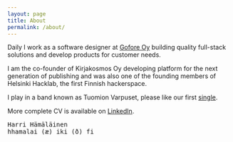 ```yaml
---
layout: page
title: About
permalink: /about/
---
```

Daily I work as a software designer at [Gofore Oy][gofore] building quality full-stack solutions
and develop products for customer needs.

I am the co-founder of Kirjakosmos Oy developing platform for the next generation of publishing and
was also one of the founding members of Helsinki Hacklab, the first Finnish hackerspace.

I play in a band known as Tuomion Varpuset, please like our first [single][varpuset].

More complete CV is available on [LinkedIn][linkedin].


<pre>
Harri Hämäläinen
hhamalai (æ) iki (ð) fi
</pre>

[varpuset]: https://soundcloud.com/tuomionvarpuset
[linkedin]: https://fi.linkedin.com/in/hhamalai
[gofore]: https://gofore.com/
